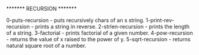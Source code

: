 ******* RECURSION *******

0-puts-recursion 	- puts recursively chars of an s string.
1-print-rev-recursion 	- prints a string in reverse.
2-strlen-recursion	- prints the length of a string.
3-factorial		- prints factorial of a given number.
4-pow-recursion		- returns the value of x raised to the power of y.
5-sqrt-recursion	- returns natural square root of a number.
